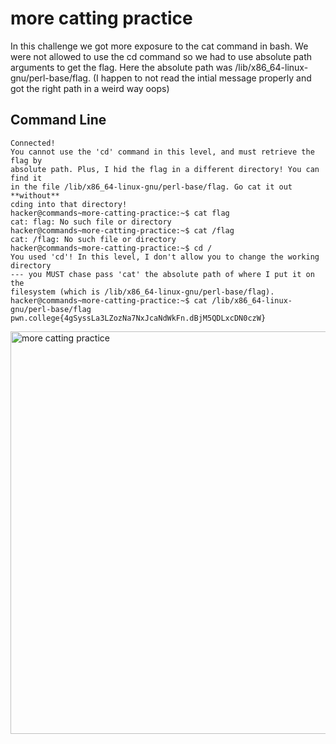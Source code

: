 # more catting practice 
In this challenge we got more exposure to the cat command in bash. We were not allowed to use the cd command so we had to use absolute path arguments to get the flag. Here the
absolute path was /lib/x86_64-linux-gnu/perl-base/flag. (I happen to not read the intial message properly and got the right path in a weird way oops)
## Command Line
```
Connected!
You cannot use the 'cd' command in this level, and must retrieve the flag by
absolute path. Plus, I hid the flag in a different directory! You can find it
in the file /lib/x86_64-linux-gnu/perl-base/flag. Go cat it out **without**
cding into that directory!
hacker@commands~more-catting-practice:~$ cat flag
cat: flag: No such file or directory
hacker@commands~more-catting-practice:~$ cat /flag
cat: /flag: No such file or directory
hacker@commands~more-catting-practice:~$ cd /
You used 'cd'! In this level, I don't allow you to change the working directory
--- you MUST chase pass 'cat' the absolute path of where I put it on the
filesystem (which is /lib/x86_64-linux-gnu/perl-base/flag).
hacker@commands~more-catting-practice:~$ cat /lib/x86_64-linux-gnu/perl-base/flag
pwn.college{4gSyssLa3LZozNa7NxJcaNdWkFn.dBjM5QDLxcDN0czW}
```
<img width="644" alt="more catting practice" src="https://github.com/user-attachments/assets/82fc832f-3bca-4c75-86e7-9051d99deeac">
